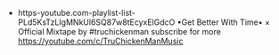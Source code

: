 - https-youtube.com-playlist-list-PLd5KsTzLIgMNkUl6SQ87w8tEcyxElGdcO
•Get Better With Time• × Official Mixtape by #truchickenman  subscribe for more https://youtube.com/c/TruChickenManMusic
